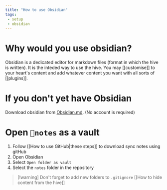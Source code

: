 ```yaml
---
title: "How to use Obsidian"
tags:
 - setup
 - obsidian
---
```


# Why would you use obsidian?
Obsidian is a dedicated editor for markdown files (format in which the hive is written). It is the inteded way to use the hive. You may [[customise]] to your heart's content and add whatever content you want with all sorts of [[plugins]].

# If you don't yet have Obsidian
Download obsidian from [Obsidian.md](https://obsidian.md/). (No account is required)

# Open `📂notes` as a vault
1. Follow [[How to use GitHub|these steps]] to download sync notes using gitHub
2. Open Obsidian
3. Select `Open folder as vault`
4. Select the `notes` folder in the repository

>[!warning] Don't forget to add new folders to `.gitignore`
>[[How to hide content from the hive]]